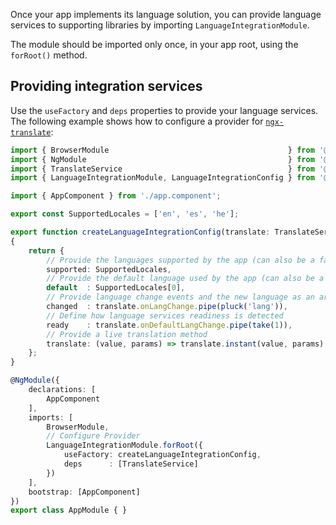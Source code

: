 Once your app implements its language solution, you can provide language services to supporting libraries by importing `LanguageIntegrationModule`.

The module should be imported only once, in your app root, using the `forRoot()` method.

## Providing integration services
Use the `useFactory` and `deps` properties to provide your language services. The following example shows how to configure a provider for [`ngx-translate`](https://github.com/ngx-translate/core):

```typescript
import { BrowserModule                                        } from '@angular/platform-browser';
import { NgModule                                             } from '@angular/core';
import { TranslateService                                     } from '@ngx-translate/core';
import { LanguageIntegrationModule, LanguageIntegrationConfig } from '@bespunky/angular-zen/language';

import { AppComponent } from './app.component';

export const SupportedLocales = ['en', 'es', 'he'];

export function createLanguageIntegrationConfig(translate: TranslateService): LanguageIntegrationConfig
{
    return {
        // Provide the languages supported by the app (can also be a factory for an async task)
        supported: SupportedLocales,
        // Provide the default language used by the app (can also be a factory for an async task)
        default  : SupportedLocales[0],
        // Provide language change events and the new language as an argument
        changed  : translate.onLangChange.pipe(pluck('lang')),
        // Define how language services readiness is detected
        ready    : translate.onDefaultLangChange.pipe(take(1)),
        // Provide a live translation method
        translate: (value, params) => translate.instant(value, params)
    };
}

@NgModule({
    declarations: [
        AppComponent
    ],
    imports: [
        BrowserModule,
        // Configure Provider
        LanguageIntegrationModule.forRoot({
            useFactory: createLanguageIntegrationConfig,
            deps      : [TranslateService]
        })
    ],
    bootstrap: [AppComponent]
})
export class AppModule { }
```